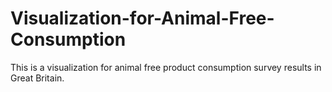 # Visualization-for-Animal-Free-Consumption
This is a visualization for animal free product consumption survey results in Great Britain.
